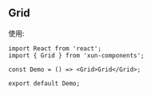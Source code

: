 ## Grid

使用:

```tsx
import React from 'react';
import { Grid } from 'xun-components';

const Demo = () => <Grid>Grid</Grid>;

export default Demo;
```
